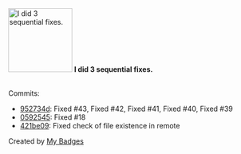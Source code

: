 <img src="https://my-badges.github.io/my-badges/fix-3.png" alt="I did 3 sequential fixes." title="I did 3 sequential fixes." width="128">
<strong>I did 3 sequential fixes.</strong>
<br><br>

Commits:

- <a href="https://github.com/p0dalirius/smbclient-ng/commit/952734d163010fae9a29829c9786db3069c3f38c">952734d</a>: Fixed #43, Fixed #42, Fixed #41, Fixed #40, Fixed #39
- <a href="https://github.com/p0dalirius/smbclient-ng/commit/059254551f33d172a7c2c420f8be856002fb903a">0592545</a>: Fixed #18
- <a href="https://github.com/p0dalirius/smbclient-ng/commit/421be0967c10fa41c1da3da7fec646f8b83853a6">421be09</a>: Fixed check of file existence in remote


Created by <a href="https://github.com/my-badges/my-badges">My Badges</a>